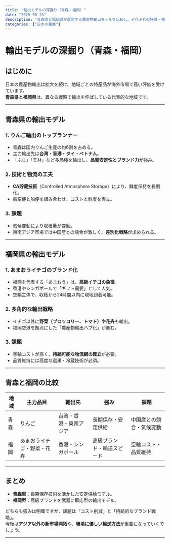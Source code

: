 ```yaml
---
title: "輸出モデルの深掘り（青森・福岡）"
date: "2025-08-23"
description: "青森県と福岡県が展開する農産物輸出モデルを比較し、それぞれの特徴・強み・課題を解説します。"
categories: ["日本の農業"]
---
```


# 輸出モデルの深掘り（青森・福岡）

## はじめに
日本の農産物輸出は拡大を続け、地域ごとの特産品が海外市場で高い評価を受けています。  
**青森県と福岡県**は、異なる戦略で輸出を伸ばしている代表的な地域です。  

---

## 青森県の輸出モデル  

### 1. りんご輸出のトップランナー  
- 青森は国内りんご生産の約6割を占める。  
- 主力輸出先は**台湾・香港・タイ・ベトナム**。  
- 「ふじ」「王林」など多品種を輸出し、**品質安定性とブランド力**が強み。  

### 2. 技術と物流の工夫  
- **CA貯蔵技術**（Controlled Atmosphere Storage）により、鮮度保持を長期化。  
- 航空便と船便を組み合わせ、コストと鮮度を両立。  

### 3. 課題  
- 気候変動により収穫量が変動。  
- 東南アジア市場では中国産との競合が激しく、**差別化戦略**が求められる。  

---

## 福岡県の輸出モデル  

### 1. あまおうイチゴのブランド化  
- 福岡を代表する「あまおう」は、**高級イチゴの象徴**。  
- 香港やシンガポールで「ギフト需要」として人気。  
- 空輸主体で、収穫から24時間以内に現地到着可能。  

### 2. 多角的な輸出戦略  
- イチゴ以外に**野菜（ブロッコリー、トマト）や花卉**も輸出。  
- 福岡空港を拠点にした「農産物輸出ハブ化」が進む。  

### 3. 課題  
- 空輸コストが高く、**持続可能な物流網の確立**が必要。  
- 品質維持には高度な選果・冷蔵技術が必須。  

---

## 青森と福岡の比較  

| 地域 | 主力品目 | 輸出先 | 強み | 課題 |
|------|----------|--------|------|------|
| 青森 | りんご | 台湾・香港・東南アジア | 長期保存・安定供給 | 中国産との競合・気候変動 |
| 福岡 | あまおうイチゴ・野菜・花卉 | 香港・シンガポール | 高級ブランド・輸送スピード | 空輸コスト・品質維持 |

---

## まとめ
- **青森型**：長期保存技術を活かした安定供給モデル。  
- **福岡型**：高級ブランドを武器に即応型の輸出モデル。  

どちらも強みは明確ですが、課題は「コスト削減」と「持続的なブランド戦略」。  
今後は**アジア以外の新市場開拓**や、**環境に優しい輸送方法**が重要になっていくでしょう。  

---
